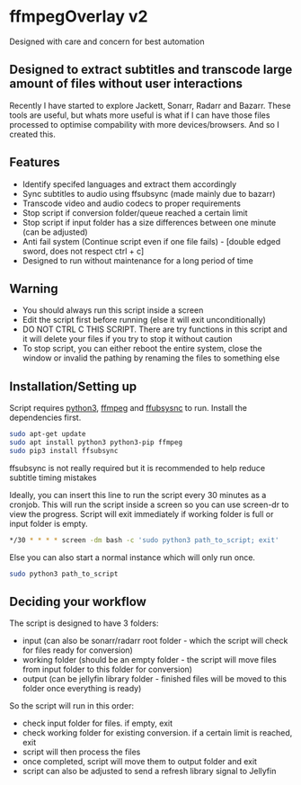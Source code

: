 # ffmpegOverlay v2
Designed with care and concern for best automation

## Designed to extract subtitles and transcode large amount of files without user interactions

Recently I have started to explore Jackett, Sonarr, Radarr and Bazarr. These tools are useful, but whats more useful is what if I can have those files processed to optimise compability with more devices/browsers. And so I created this.

## Features
- Identify specifed languages and extract them accordingly
- Sync subtitles to audio using ffsubsync (made mainly due to bazarr)
- Transcode video and audio codecs to proper requirements
- Stop script if conversion folder/queue reached a certain limit
- Stop script if input folder has a size differences between one minute (can be adjusted)
- Anti fail system (Continue script even if one file fails) - [double edged sword, does not respect ctrl + c]
- Designed to run without maintenance for a long period of time

## Warning
- You should always run this script inside a screen
- Edit the script first before running (else it will exit unconditionally)
- DO NOT CTRL C THIS SCRIPT. There are try functions in this script and it will delete your files if you try to stop it without caution
- To stop script, you can either reboot the entire system, close the window or invalid the pathing by renaming the files to something else

## Installation/Setting up
Script requires [python3](https://www.python.org/downloads/), [ffmpeg](https://www.ffmpeg.org/) and [ffubsysnc](https://github.com/smacke/ffsubsync) to run.
Install the dependencies first.

```sh
sudo apt-get update
sudo apt install python3 python3-pip ffmpeg
sudo pip3 install ffsubsync
```
ffsubsync is not really required but it is recommended to help reduce subtitle timing mistakes 

Ideally, you can insert this line to run the script every 30 minutes as a cronjob.
This will run the script inside a screen so you can use screen-dr to view the progress.
Script will exit immediately if working folder is full or input folder is empty.
```sh
*/30 * * * * screen -dm bash -c 'sudo python3 path_to_script; exit'
```

Else you can also start a normal instance which will only run once.
```sh
sudo python3 path_to_script
```

## Deciding your workflow
The script is designed to have 3 folders:
- input (can also be sonarr/radarr root folder - which the script will check for files ready for conversion)
- working folder (should be an empty folder - the script will move files from input folder to this folder for conversion)
- output (can be jellyfin library folder - finished files will be moved to this folder once everything is ready)

So the script will run in this order:
- check input folder for files. if empty, exit
- check working folder for existing conversion. if a certain limit is reached, exit
- script will then process the files
- once completed, script will move them to output folder and exit
- script can also be adjusted to send a refresh library signal to Jellyfin
